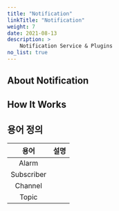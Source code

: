 ```yaml
---
title: "Notification"
linkTitle: "Notification"
weight: 7
date: 2021-08-13
description: >
    Notification Service & Plugins
no_list: true
---
```


## About Notification

## How It Works

## 용어 정의

|용어|설명|
|:--:|:--:|
|Alarm||
|Subscriber||
|Channel||
|Topic||



